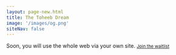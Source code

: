 ```yaml
---
layout: page-new.html
title: The Toheeb Dream
image: '/images/og.png'
siteNav: false
---
```


Soon, you will use the whole web via your own site. <small><a href="https://tally.so/r/wzQGaM">Join the waitlist</a></small>